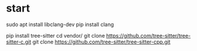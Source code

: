 # start
sudo apt install libclang-dev
pip install clang


pip install tree-sitter
cd vendor/
git clone https://github.com/tree-sitter/tree-sitter-c.git
git clone https://github.com/tree-sitter/tree-sitter-cpp.git